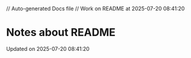 // Auto-generated Docs file
// Work on README at 2025-07-20 08:41:20
# Notes about README
Updated on 2025-07-20 08:41:20
